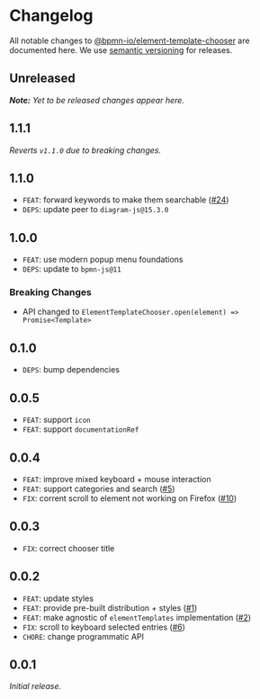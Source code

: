 # Changelog

All notable changes to [@bpmn-io/element-template-chooser](https://github.com/camunda/element-template-chooser) are documented here. We use [semantic versioning](http://semver.org/) for releases.

## Unreleased

___Note:__ Yet to be released changes appear here._

## 1.1.1

_Reverts `v1.1.0` due to breaking changes._

## 1.1.0

* `FEAT`: forward keywords to make them searchable ([#24](https://github.com/bpmn-io/element-template-chooser/pull/24))
* `DEPS`: update peer to `diagram-js@15.3.0`

## 1.0.0

* `FEAT`: use modern popup menu foundations
* `DEPS`: update to `bpmn-js@11`

### Breaking Changes

* API changed to `ElementTemplateChooser.open(element) => Promise<Template>`

## 0.1.0

* `DEPS`: bump dependencies

## 0.0.5

* `FEAT`: support `icon`
* `FEAT`: support `documentationRef`

## 0.0.4

* `FEAT`: improve mixed keyboard + mouse interaction
* `FEAT`: support categories and search ([#5](https://github.com/bpmn-io/element-template-chooser/issues/5))
* `FIX`: corrent scroll to element not working on Firefox ([#10](https://github.com/bpmn-io/element-template-chooser/issues/10))

## 0.0.3

* `FIX`: correct chooser title

## 0.0.2

* `FEAT`: update styles
* `FEAT`: provide pre-built distribution + styles ([#1](https://github.com/bpmn-io/element-template-chooser/issues/1))
* `FEAT`: make agnostic of `elementTemplates` implementation ([#2](https://github.com/bpmn-io/element-template-chooser/issues/2))
* `FIX`: scroll to keyboard selected entries ([#6](https://github.com/bpmn-io/element-template-chooser/issues/6))
* `CHORE`: change programmatic API

## 0.0.1

_Initial release._

